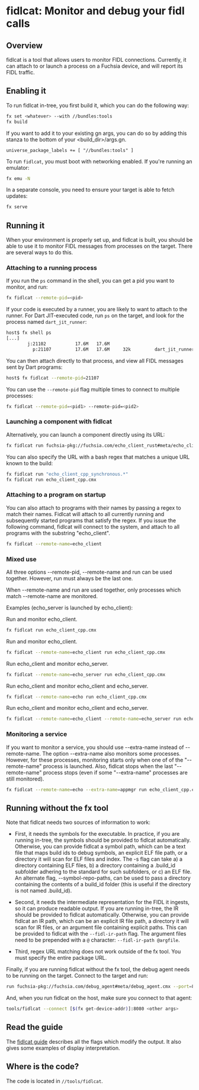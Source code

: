 # fidlcat: Monitor and debug your fidl calls

## Overview

fidlcat is a tool that allows users to monitor FIDL connections. Currently, it
can attach to or launch a process on a Fuchsia device, and will report its FIDL
traffic.

## Enabling it

To run fidlcat in-tree, you first build it, which you can do the following way:

```sh
fx set <whatever> --with //bundles:tools
fx build
```

If you want to add it to your existing gn args, you can do so by adding this
stanza to the bottom of your <build_dir>/args.gn.

```
universe_package_labels += [ "//bundles:tools" ]
```

To run `fidlcat`, you must boot with networking enabled. If you're running an
emulator:

```sh
fx emu -N
```

In a separate console, you need to ensure your target is able to fetch updates:

```sh
fx serve
```

## Running it

When your environment is properly set up, and fidlcat is built, you should be
able to use it to monitor FIDL messages from processes on the target. There are
several ways to do this.

### Attaching to a running process

If you run the `ps` command in the shell, you can get a pid you want to monitor,
and run:

```sh
fx fidlcat --remote-pid=<pid>
```

If your code is executed by a runner, you are likely to want to attach to the
runner. For Dart JIT-executed code, run `ps` on the target, and look for the process named `dart_jit_runner`:

```sh
host$ fx shell ps
[...]
        j:21102           17.6M   17.6M
          p:21107         17.6M   17.6M     32k         dart_jit_runner.cmx
```

You can then attach directly to that process, and view all FIDL messages sent by
Dart programs:

```sh
host$ fx fidlcat --remote-pid=21107
```

You can use the `--remote-pid` flag multiple times to connect to multiple processes:

```sh
fx fidlcat --remote-pid=<pid1> --remote-pid=<pid2>
```

### Launching a component with fidlcat

Alternatively, you can launch a component directly using its URL:

```sh
fx fidlcat run fuchsia-pkg://fuchsia.com/echo_client_rust#meta/echo_client_rust.cmx
```

You can also specify the URL with a bash regex that matches a unique URL known to the build:

```sh
fx fidlcat run "echo_client_cpp_synchronous.*"
fx fidlcat run echo_client_cpp.cmx
```

### Attaching to a program on startup

You can also attach to programs with their names by passing a regex to
match their names. Fidlcat will attach to all currently running and
subsequently started programs that satisfy the regex. If you issue the following
command, fidlcat will connect to the system, and attach to all programs with the
substring "echo_client".

```sh
fx fidlcat --remote-name=echo_client
```

### Mixed use

All three options --remote-pid, --remote-name and run can be used together.
However, run must always be the last one.

When --remote-name and run are used together, only processes which match
--remote-name are monitored.

Examples (echo_server is launched by echo_client):

Run and monitor echo_client.
```sh
fx fidlcat run echo_client_cpp.cmx
```

Run and monitor echo_client.
```sh
fx fidlcat --remote-name=echo_client run echo_client_cpp.cmx
```

Run echo_client and monitor echo_server.
```sh
fx fidlcat --remote-name=echo_server run echo_client_cpp.cmx
```

Run echo_client and monitor echo_client and echo_server.
```sh
fx fidlcat --remote-name=echo run echo_client_cpp.cmx
```

Run echo_client and monitor echo_client and echo_server.
```sh
fx fidlcat --remote-name=echo_client --remote-name=echo_server run echo_client_cpp.cmx
```

### Monitoring a service

If you want to monitor a service, you should use --extra-name instead of --remote-name. The option
--extra-name also monitors some processes. However, for these processes, monitoring starts only
when one of of the "--remote-name" process is launched. Also, fidlcat stops when the last
"--remote-name" process stops (even if some "--extra-name" processes are still monitored).

```sh
fx fidlcat --remote-name=echo --extra-name=appmgr run echo_client_cpp.cmx
```

## Running without the fx tool

Note that fidlcat needs two sources of information to work:

 * First, it needs the symbols for the executable. In practice, if you are
   running in-tree, the symbols should be provided to fidlcat automatically.
   Otherwise, you can provide fidlcat a symbol path, which can be a text file
   that maps build ids to debug symbols, an explicit ELF file path, or a
   directory it will scan for ELF files and index. The -s flag can take a) a
   directory containing ELF files, b) a directory containing a .build_id
   subfolder adhering to the standard for such subfolders, or c) an ELF file.
   An alternate flag, --symbol-repo-paths, can be used to pass a directory
   containing the contents of a build_id folder (this is useful if the directory
   is not named .build_id).

 * Second, it needs the intermediate representation for the FIDL it ingests, so
   it can produce readable output. If you are running in-tree, the IR should be
   provided to fidlcat automatically. Otherwise, you can provide fidlcat an IR
   path, which can be an explicit IR file path, a directory it will scan for IR
   files, or an argument file containing explicit paths. This can be provided
   to fidlcat with the `--fidl-ir-path` flag. The argument files need to be
   prepended with a `@` character: `--fidl-ir-path @argfile`.

 * Third, regex URL matching does not work outside of the fx tool. You must
   specify the entire package URL.

Finally, if you are running fidlcat without the fx tool, the debug agent needs
to be running on the target. Connect to the target and run:

```sh
run fuchsia-pkg://fuchsia.com/debug_agent#meta/debug_agent.cmx --port=8080
```

And, when you run fidlcat on the host, make sure you connect to that agent:

```sh
tools/fidlcat --connect [$(fx get-device-addr)]:8080 <other args>
```

## Read the guide

The [fidlcat guide](fidlcat_usage.md) describes all the flags which modify the
output. It also gives some examples of display interpretation.

## Where is the code?

The code is located in `//tools/fidlcat`.
